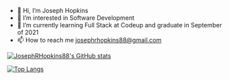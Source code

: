 - 👋 Hi, I’m Joseph Hopkins
- 👀 I’m interested in Software Development
- 🌱 I’m currently learning Full Stack at Codeup and graduate in September of 2021
- 📫 How to reach me josephrhopkins88@gmail.com

<!---
JosephRHopkins88/JosephRHopkins88 is a ✨ special ✨ repository because its `README.md` (this file) appears on your GitHub profile.
You can click the Preview link to take a look at your changes.
--->

[![JosephRHopkins88's GitHub stats](https://github-readme-stats.vercel.app/api?username=JosephRHopkins88&count_private=true&theme=dark&show_icons=true)](https://github.com/samkotech/github-readme-stats)

[![Top Langs](https://github-readme-stats.vercel.app/api/top-langs/?username=JosephRHopkins88)](https://github.com/JosephRHopkins88/github-readme-stats)

